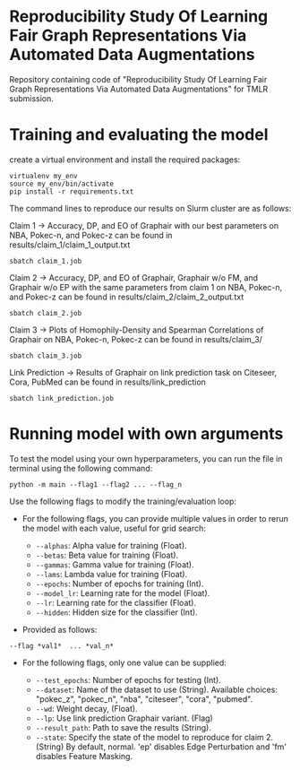 # Reproducibility Study Of Learning Fair Graph Representations Via Automated Data Augmentations
Repository containing code of "Reproducibility Study Of Learning Fair Graph Representations Via Automated Data Augmentations" for TMLR submission.

# Training and evaluating the model

create a virtual environment and install the required packages:

```
virtualenv my_env
source my_env/bin/activate
pip install -r requirements.txt
```

The command lines to reproduce our results on Slurm cluster are as follows:

Claim 1 -> Accuracy, DP, and EO of Graphair with our best parameters on NBA, Pokec-n, and Pokec-z can be found in results/claim_1/claim_1_output.txt

```
sbatch claim_1.job
```

Claim 2 -> Accuracy, DP, and EO of Graphair, Graphair w/o FM, and Graphair w/o EP with the same parameters from claim 1 on NBA, Pokec-n, and Pokec-z can be found in results/claim_2/claim_2_output.txt

```
sbatch claim_2.job
```

Claim 3 -> Plots of Homophily-Density and Spearman Correlations of Graphair on NBA, Pokec-n, Pokec-z can be found in results/claim_3/

```
sbatch claim_3.job
```

Link Prediction -> Results of Graphair on link prediction task on Citeseer, Cora, PubMed can be found in results/link_prediction

```
sbatch link_prediction.job
```

# Running model with own arguments

To test the model using your own hyperparameters, you can run the file in terminal using the following command:

```
python -m main --flag1 --flag2 ... --flag_n
```

Use the following flags to modify the training/evaluation loop:

- For the following flags, you can provide multiple values in order to rerun the model with each value, useful for grid search:

    - `--alphas`: Alpha value for training (Float).
    - `--betas`: Beta value for training (Float).
    - `--gammas`: Gamma value for training (Float).
    - `--lams`: Lambda value for training (Float).
    - `--epochs`: Number of epochs for training (Int).
    - `--model_lr`: Learning rate for the model (Float).
    - `--lr`: Learning rate for the classifier (Float).
    - `--hidden`: Hidden size for the classifier (Int).

- Provided as follows:

```
--flag *val1*  ... *val_n*
```

- For the following flags, only one value can be supplied:

    - `--test_epochs`: Number of epochs for testing (Int).
    - `--dataset`: Name of the dataset to use (String). Available choices: "pokec_z", "pokec_n", "nba", "citeseer", "cora", "pubmed".
    - `--wd`: Weight decay, (Float).
    - `--lp`: Use link prediction Graphair variant. (Flag)
    - `--result_path`: Path to save the results (String).
    - `--state`: Specify the state of the model to reproduce for claim 2. (String) By default, normal. 'ep' disables Edge Perturbation and 'fm' disables Feature Masking.
